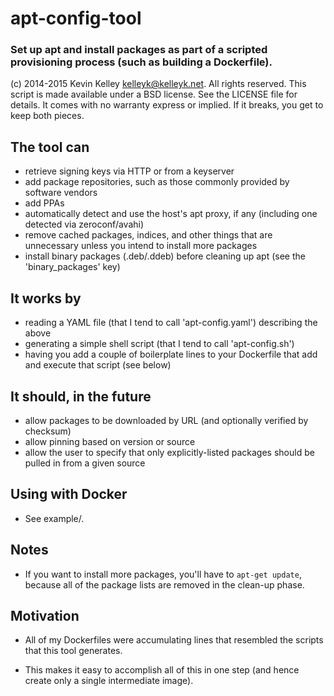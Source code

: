 # apt-config-tool
### Set up apt and install packages as part of a scripted provisioning process (such as building a Dockerfile).

(c) 2014-2015 Kevin Kelley <kelleyk@kelleyk.net>.  All rights reserved.
This script is made available under a BSD license.  See the LICENSE file for details.
It comes with no warranty express or implied.  If it breaks, you get to keep both pieces.

## The tool can

  - retrieve signing keys via HTTP or from a keyserver
  - add package repositories, such as those commonly provided by software vendors
  - add PPAs
  - automatically detect and use the host's apt proxy, if any (including one detected via zeroconf/avahi)
  - remove cached packages, indices, and other things that are unnecessary unless you intend to install more packages
  - install binary packages (.deb/.ddeb) before cleaning up apt (see the 'binary_packages' key)

## It works by

  - reading a YAML file (that I tend to call 'apt-config.yaml') describing the above
  - generating a simple shell script (that I tend to call 'apt-config.sh')
  - having you add a couple of boilerplate lines to your Dockerfile that add and execute that script (see below)

## It should, in the future

  - allow packages to be downloaded by URL (and optionally verified by checksum)
  - allow pinning based on version or source
  - allow the user to specify that only explicitly-listed packages should be pulled in from a given source

## Using with Docker

  - See example/.

## Notes

  - If you want to install more packages, you'll have to `apt-get update`, because all of the
    package lists are removed in the clean-up phase.

## Motivation

  - All of my Dockerfiles were accumulating lines that resembled the scripts that this tool
    generates.

  - This makes it easy to accomplish all of this in one step (and hence create only a single
    intermediate image).
